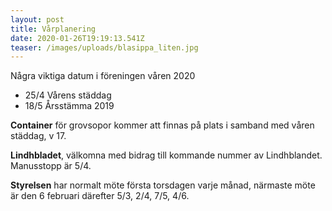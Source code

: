 ```yaml
---
layout: post
title: Vårplanering
date: 2020-01-26T19:19:13.541Z
teaser: /images/uploads/blasippa_liten.jpg
---
```

Några viktiga datum i föreningen våren 2020

* 25/4 Vårens städdag
* 18/5 Årsstämma 2019

**Container** för grovsopor kommer att finnas på plats i samband med våren städdag, v 17.

**Lindhbladet**, välkomna med bidrag till kommande nummer av Lindhblandet. Manusstopp är 5/4.

**Styrelsen** har normalt möte första torsdagen varje månad, närmaste möte är den 6 februari därefter 5/3, 2/4, 7/5, 4/6.
